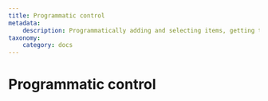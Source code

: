 ```yaml
---
title: Programmatic control
metadata:
    description: Programmatically adding and selecting items, getting the current selections, manipulating the control, and working with Select2 events.
taxonomy:
    category: docs
---
```


# Programmatic control
